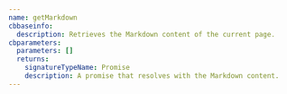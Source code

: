 ```yaml
---
name: getMarkdown
cbbaseinfo:
  description: Retrieves the Markdown content of the current page.
cbparameters:
  parameters: []
  returns:
    signatureTypeName: Promise
    description: A promise that resolves with the Markdown content.
---
```

<CBBaseInfo/> 
 <CBParameters/>